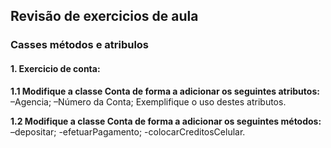 ## Revisão de exercicios de aula 

### Casses métodos e atribulos

#### 1. Exercicio de conta:

**1.1 Modifique a classe Conta de forma a adicionar os seguintes atributos:**
–Agencia;
–Número da Conta;
Exemplifique o uso destes atributos.

**1.2 Modifique a classe Conta de forma a adicionar os seguintes métodos:**
–depositar;
-efetuarPagamento;
-colocarCreditosCelular.
